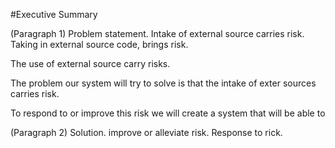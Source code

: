 #Executive Summary

(Paragraph 1) Problem statement. Intake of external source carries risk. Taking in external source code, brings risk.

The use of external source carry risks. 

The problem our system will try to solve is that the intake of exter sources carries risk. 

To respond to or improve this risk we will create a system that will be able to 

(Paragraph 2) Solution. improve or alleviate risk.
Response to rick.
